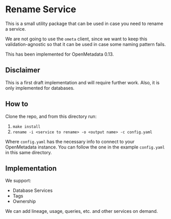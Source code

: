 # Rename Service

This is a small utility package that can be used in case you need to rename a service.

We are not going to use the `ometa` client, since we want to keep this validation-agnostic so that it can
be used in case some naming pattern fails.

This has been implemented for OpenMetadata 0.13.


## Disclaimer

This is a first draft implementation and will require further work. Also, it is only implemented for databases.

## How to

Clone the repo, and from this directory run:

1. `make install`
2. `rename -i <service to rename> -o <output name> -c config.yaml`

Where `config.yaml` has the necessary info to connect to your OpenMetadata instance. You can follow the one
in the example `config.yaml` in this same directory.

## Implementation

We support:

- Database Services
- Tags
- Ownership

We can add lineage, usage, queries, etc. and other services on demand.
